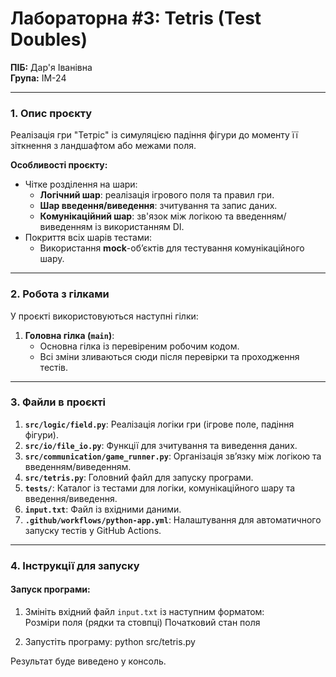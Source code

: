 # Лабораторна #3: Tetris (Test Doubles)

**ПІБ:** Дар'я Іванівна  
**Група:** ІМ-24  

---

### 1. Опис проєкту

Реалізація гри "Тетріс" із симуляцією падіння фігури до моменту її зіткнення з ландшафтом або межами поля.  

**Особливості проєкту:**
- Чітке розділення на шари:
  - **Логічний шар**: реалізація ігрового поля та правил гри.
  - **Шар введення/виведення**: зчитування та запис даних.
  - **Комунікаційний шар**: зв'язок між логікою та введенням/виведенням із використанням DI.
- Покриття всіх шарів тестами:
  - Використання **mock**-об’єктів для тестування комунікаційного шару.

---

### 2. Робота з гілками

У проєкті використовуються наступні гілки:

1. **Головна гілка (`main`)**:  
   - Основна гілка із перевіреним робочим кодом.  
   - Всі зміни зливаються сюди після перевірки та проходження тестів.



---

### 3. Файли в проєкті

1. **`src/logic/field.py`**: Реалізація логіки гри (ігрове поле, падіння фігури).  
2. **`src/io/file_io.py`**: Функції для зчитування та виведення даних.  
3. **`src/communication/game_runner.py`**: Організація зв’язку між логікою та введенням/виведенням.  
4. **`src/tetris.py`**: Головний файл для запуску програми.  
5. **`tests/`**: Каталог із тестами для логіки, комунікаційного шару та введення/виведення.  
6. **`input.txt`**: Файл із вхідними даними.  
7. **`.github/workflows/python-app.yml`**: Налаштування для автоматичного запуску тестів у GitHub Actions.  

---

### 4. Інструкції для запуску

#### Запуск програми:

1. Змініть вхідний файл `input.txt` із наступним форматом:  
Розміри поля (рядки та стовпці) Початковий стан поля


2. Запустіть програму: python src/tetris.py

Результат буде виведено у консоль.

